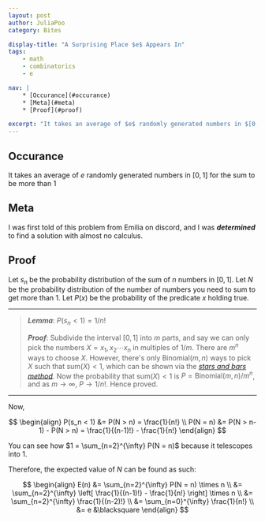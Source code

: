 ```yaml
---
layout: post
author: JuliaPoo
category: Bites

display-title: "A Surprising Place $e$ Appears In"
tags:
    - math
    - combinatorics
    - e

nav: |
    * [Occurance](#occurance)
    * [Meta](#meta)
    * [Proof](#proof)

excerpt: "It takes an average of $e$ randomly generated numbers in $[0,1]$ for the sum to be more than $1$"
---
```


## Occurance

It takes an average of $e$ randomly generated numbers in $[0,1]$ for the sum to be more than $1$

## Meta

I was first told of this problem from Emilia on discord, and I was **_determined_** to find a solution with almost no calculus.

## Proof

Let $s_n$ be the probability distribution of the sum of $n$ numbers in $[0,1]$. Let $N$ be the probability distribution of the number of numbers you need to sum to get more than $1$. Let $P(x)$ be the probability of the predicate $x$ holding true.

***

> **_Lemma_**: $P(s_n < 1) = 1/n!$
> 
> **_Proof_**: 
> Subdivide the interval $[0,1]$ into $m$ parts, and say we can only pick the numbers $X = {x_1,x_2\cdots x_n}$ in multiples of $1/m$. There are $m^n$ ways to choose $X$. However, there's only $\text{Binomial}(m,n)$ ways to pick $X$ such that $\text{sum}(X) < 1$, which can be shown via the [_stars and bars method_](https://en.wikipedia.org/wiki/Stars_and_bars_(combinatorics)). Now the probability that $\text{sum}(X)<1$ is $P = \text{Binomial}(m,n)/m^n$, and as $m\rightarrow \infty$, $P\rightarrow 1/n!$. Hence proved.

***

Now,

$$
\begin{align}
P(s_n < 1) &= P(N > n) = \frac{1}{n!} \\
P(N = n) &= P(N > n-1) - P(N > n) = \frac{1}{(n-1)!} - \frac{1}{n!}
\end{align}
$$

You can see how $1 = \sum_{n=2}^{\infty} P(N = n)$ because it telescopes into 1.

Therefore, the expected value of $N$ can be found as such:

$$
\begin{align}
E(n) &= \sum_{n=2}^{\infty} P(N = n) \times n \\
     &= \sum_{n=2}^{\infty} \left[ \frac{1}{(n-1)!} - \frac{1}{n!} \right] \times n \\
     &= \sum_{n=2}^{\infty} \frac{1}{(n-2)!} \\
     &= \sum_{n=0}^{\infty} \frac{1}{n!} \\
     &= e    &\blacksquare
\end{align}
$$